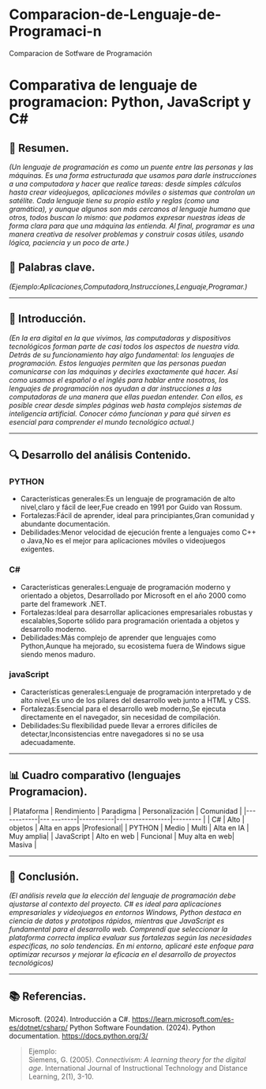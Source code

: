 # Comparacion-de-Lenguaje-de-Programaci-n
Comparacion de  Sotfware de Programación
# Comparativa de lenguaje de programacion: Python, JavaScript y C#
## 📝 Resumen.
*(Un lenguaje de programación es como un puente entre las personas y las máquinas. Es una forma estructurada que usamos para darle instrucciones a una computadora y hacer que realice tareas: desde simples cálculos hasta crear videojuegos, aplicaciones móviles o sistemas que controlan un satélite.
Cada lenguaje tiene su propio estilo y reglas (como una gramática), y aunque algunos son más cercanos al lenguaje humano que otros, todos buscan lo mismo: que podamos expresar nuestras ideas de forma clara para que una máquina las entienda. Al final, programar es una manera creativa de resolver problemas y construir cosas útiles, usando lógica, paciencia y un poco de arte.)*

## 🔑 Palabras clave.
*(Ejemplo:Aplicaciones,Computadora,Instrucciones,Lenguaje,Programar.)*

---

## 🎯 Introducción.
*(En la era digital en la que vivimos, las computadoras y dispositivos tecnológicos forman parte de casi todos los aspectos de nuestra vida. Detrás de su funcionamiento hay algo fundamental: los lenguajes de programación. Estos lenguajes permiten que las personas puedan comunicarse con las máquinas y decirles exactamente qué hacer. Así como usamos el español o el inglés para hablar entre nosotros, los lenguajes de programación nos ayudan a dar instrucciones a las computadoras de una manera que ellas puedan entender. Con ellos, es posible crear desde simples páginas web hasta complejos sistemas de inteligencia artificial. Conocer cómo funcionan y para qué sirven es esencial para comprender el mundo tecnológico actual.)*

---

## 🔍 Desarrollo del análisis Contenido.

### PYTHON
- Características generales:Es un lenguaje de programación de alto nivel,claro y fácil de leer,Fue creado en 1991 por Guido van Rossum.
- Fortalezas:Fácil de aprender, ideal para principiantes,Gran comunidad y abundante documentación.
- Debilidades:Menor velocidad de ejecución frente a lenguajes como C++ o Java,No es el mejor para aplicaciones móviles o videojuegos exigentes.

### C#
- Características generales:Lenguaje de programación moderno y orientado a objetos, Desarrollado por Microsoft en el año 2000 como parte del framework .NET.
- Fortalezas:Ideal para desarrollar aplicaciones empresariales robustas y escalables,Soporte sólido para programación orientada a objetos y desarrollo moderno.
- Debilidades:Más complejo de aprender que lenguajes como Python,Aunque ha mejorado, su ecosistema fuera de Windows sigue siendo menos maduro.

### javaScript
- Características generales:Lenguaje de programación interpretado y de alto nivel,Es uno de los pilares del desarrollo web junto a HTML y CSS.
- Fortalezas:Esencial para el desarrollo web moderno,Se ejecuta directamente en el navegador, sin necesidad de compilación.
- Debilidades:Su flexibilidad puede llevar a errores difíciles de detectar,Inconsistencias entre navegadores si no se usa adecuadamente.

---

## 📊 Cuadro comparativo (lenguajes Programacion).

| Plataforma | Rendimiento | Paradigma | Personalización | Comunidad |
|------------|---  --------|-----------|-----------------|---------  |
| C#         |     Alto    |  objetos  |   Alta en apps  |Profesional|
| PYTHON     |    Medio    |   Multi   |     Alta en IA  | Muy amplia| 
| JavaScript | Alto en web | Funcional |	Muy alta en web|  Masiva   |

---

## 🧠 Conclusión.
*(El análisis revela que la elección del lenguaje de programación debe ajustarse al contexto del proyecto. C# es ideal para aplicaciones empresariales y videojuegos en entornos Windows, Python destaca en ciencia de datos y prototipos rápidos, mientras que JavaScript es fundamental para el desarrollo web. Comprendí que seleccionar la plataforma correcta implica evaluar sus fortalezas según las necesidades específicas, no solo tendencias. En mi entorno, aplicaré este enfoque para optimizar recursos y mejorar la eficacia en el desarrollo de proyectos tecnológicos)*

---

## 📚 Referencias.
Microsoft. (2024). Introducción a C#. https://learn.microsoft.com/es-es/dotnet/csharp/ 
Python Software Foundation. (2024). Python documentation. https://docs.python.org/3/ 



> Ejemplo:  
> Siemens, G. (2005). *Connectivism: A learning theory for the digital age*. International Journal of Instructional Technology and Distance Learning, 2(1), 3-10.
